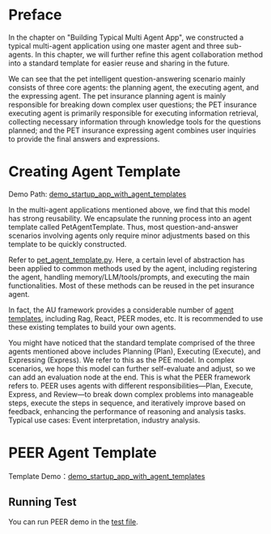 # Preface
In the chapter on "Building Typical Multi Agent App", we constructed a typical multi-agent application using one master agent and three sub-agents. In this chapter, we will further refine this agent collaboration method into a standard template for easier reuse and sharing in the future.

We can see that the pet intelligent question-answering scenario mainly consists of three core agents: the planning agent, the executing agent, and the expressing agent. The pet insurance planning agent is mainly responsible for breaking down complex user questions; the PET insurance executing agent is primarily responsible for executing information retrieval, collecting necessary information through knowledge tools for the questions planned; and the PET insurance expressing agent combines user inquiries to provide the final answers and expressions.

# Creating Agent Template
Demo Path: [demo_startup_app_with_agent_templates](../../../../examples/startup_app/demo_startup_app_with_agent_templates)

In the multi-agent applications mentioned above, we find that this model has strong reusability. We encapsulate the running process into an agent template called PetAgentTemplate. Thus, most question-and-answer scenarios involving agents only require minor adjustments based on this template to be quickly constructed.

Refer to [pet_agent_template.py](../../../../examples/startup_app/demo_startup_app_with_agent_templates/intelligence/agentic/agent/agent_template/insurance_agent_template.py). Here, a certain level of abstraction has been applied to common methods used by the agent, including registering the agent, handling memory/LLM/tools/prompts, and executing the main functionalities. Most of these methods can be reused in the pet insurance agent.

In fact, the AU framework provides a considerable number of [agent templates](../../../../agentuniverse/agent/template), including Rag, React, PEER modes, etc. It is recommended to use these existing templates to build your own agents.

You might have noticed that the standard template comprised of the three agents mentioned above includes Planning (Plan), Executing (Execute), and Expressing (Express). We refer to this as the PEE model. In complex scenarios, we hope this model can further self-evaluate and adjust, so we can add an evaluation node at the end. This is what the PEER framework refers to. PEER uses agents with different responsibilities—Plan, Execute, Express, and Review—to break down complex problems into manageable steps, execute the steps in sequence, and iteratively improve based on feedback, enhancing the performance of reasoning and analysis tasks. Typical use cases: Event interpretation, industry analysis.

# PEER Agent Template
Template Demo：[demo_startup_app_with_agent_templates](../../../../examples/sample_apps/peer_agent_app)

## Running Test
You can run PEER demo in the [test file](../../../../examples/sample_apps/peer_agent_app/intelligence/test/peer_agent.py).